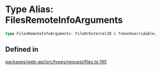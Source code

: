 # Type Alias: FilesRemoteInfoArguments

```ts
type FilesRemoteInfoArguments: FileOrExternalID & TokenOverridable;
```

## Defined in

[packages/web-api/src/types/request/files.ts:195](https://github.com/slackapi/node-slack-sdk/blob/main/packages/web-api/src/types/request/files.ts#L195)
